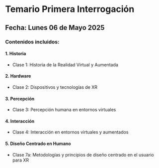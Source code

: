 # Temario Primera Interrogación

## Fecha: Lunes 06 de Mayo 2025

### Contenidos incluidos:

#### 1. Historia

- Clase 1: Historia de la Realidad Virtual y Aumentada

#### 2. Hardware

- Clase 2: Dispositivos y tecnologías de XR

#### 3. Percepción

- Clase 3: Percepción humana en entornos virtuales

#### 4. Interacción

- Clase 4: Interacción en entornos virtuales y aumentados

#### 5. Diseño Centrado en Humano

- Clase 7a: Metodologías y principios de diseño centrado en el usuario para XR
